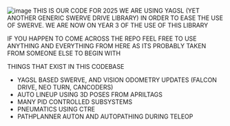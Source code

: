 ![image](https://github.com/user-attachments/assets/7e695f04-11db-4e63-9a17-070d42ab327a)
THIS IS OUR CODE FOR 2025
WE ARE USING YAGSL (YET ANOTHER GENERIC SWERVE DRIVE LIBRARY) IN ORDER TO EASE THE USE OF SWERVE. 
WE ARE NOW ON YEAR 3 OF THE USE OF THIS LIBRARY 


IF YOU HAPPEN TO COME ACROSS THE REPO FEEL FREE TO USE ANYTHING AND EVERYTHING FROM HERE AS ITS PROBABLY TAKEN FROM SOMEONE ELSE TO BEGIN WITH

THINGS THAT EXIST IN THIS CODEBASE
- YAGSL BASED SWERVE, AND VISION ODOMETRY UPDATES (FALCON DRIVE, NEO TURN, CANCODERS)
- AUTO LINEUP USING 3D POSES FROM APRILTAGS
- MANY PID CONTROLLED SUBSYSTEMS
- PNEUMATICS USING CTRE
- PATHPLANNER AUTON AND AUTOPATHING DURING TELEOP
